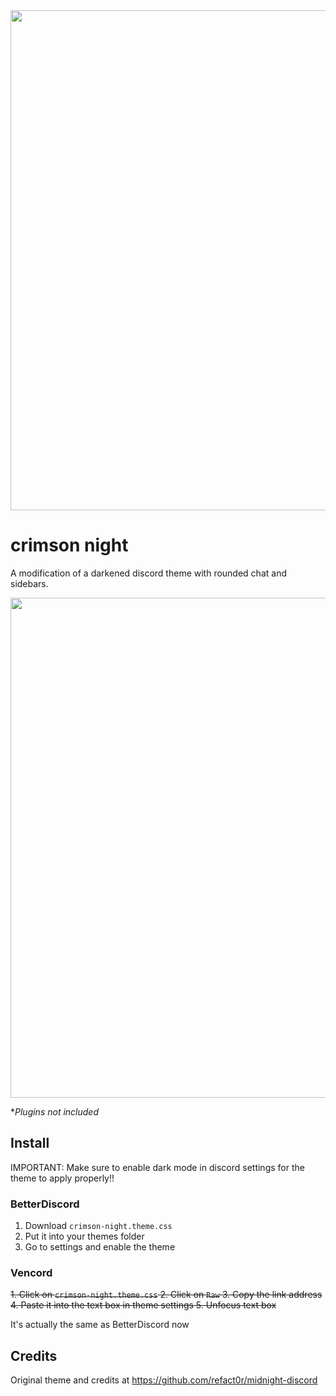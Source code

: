<img width=800 src="https://github.com/NitrolessWasTaken/crimson-night-discord/assets/81432274/4e0317ff-28b4-479f-b6c2-ca4697893f9d">

# crimson night

A modification of a darkened discord theme with rounded chat and sidebars.

<img width=800 src="https://github.com/NitrolessWasTaken/crimson-night-discord/assets/81432274/1ee07e2d-97b7-41e1-a3c1-5183a2c0c8c1">

**Plugins not included*

## Install

IMPORTANT: Make sure to enable dark mode in discord settings for the theme to apply properly!!

### BetterDiscord

1. Download `crimson-night.theme.css`
2. Put it into your themes folder
3. Go to settings and enable the theme

### Vencord

~~1. Click on `crimson-night.theme.css`
2. Click on `Raw`
3. Copy the link address
4. Paste it into the text box in theme settings
5. Unfocus text box~~

It's actually the same as BetterDiscord now

## Credits

Original theme and credits at <https://github.com/refact0r/midnight-discord>
